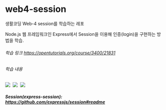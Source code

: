 # web4-session
생활코딩 Web-4 session를 학습하는 레포


Node.js 웹 프레임워크인 Express에서 Session을 이용해 인증(login)을 구현하는 방법을 학습.

###### 학습 링크 https://opentutorials.org/course/3400/21831


###### 학습 내용
<p>
    <img src="https://img.shields.io/badge/Node.js-339933?style=flat-square&logo=Node.js&logoColor=white"/>&nbsp
    <img src=https://img.shields.io/badge/Express-000000?style=flat-square&logo=Express&logoColor=white"/>&nbsp
    <img src="https://img.shields.io/badge/HTML5-E34F26?style=flat-square&logo=HTML5&logoColor=white"/>&nbsp 
</p>

##### Session(express-session): https://github.com/expressjs/session#readme

